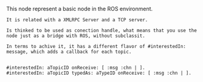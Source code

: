 This node represent a basic node in the ROS environment. 
	
	It is related with a XMLRPC Server and a TCP server. 
	
	Is thinked to be used as conection handle, what means that you use the node just as a bridge with ROS, without subclassit.
	
	In terms to achive it, it has a different flavor of #interestedIn: message, which adds a callback for each topic. 
	
	
	#interestedIn: aTopicID onReceive: [ :msg :chn | ].
	#interestedIn: aTopicID typedAs: aTypeID onReceive: [ :msg :chn | ]. 
	

